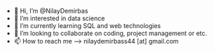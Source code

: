 - 👋 Hi, I’m @NilayDemirbas
- 👀 I’m interested in data science
- 🌱 I’m currently learning SQL and web technologies
- 💞️ I’m looking to collaborate on coding, project management or etc.
- 📫 How to reach me --> nilaydemirbass44 [at] gmail.com

<!---
NilayDemirbas/NilayDemirbas is a ✨ special ✨ repository because its `README.md` (this file) appears on your GitHub profile.
You can click the Preview link to take a look at your changes.
--->
